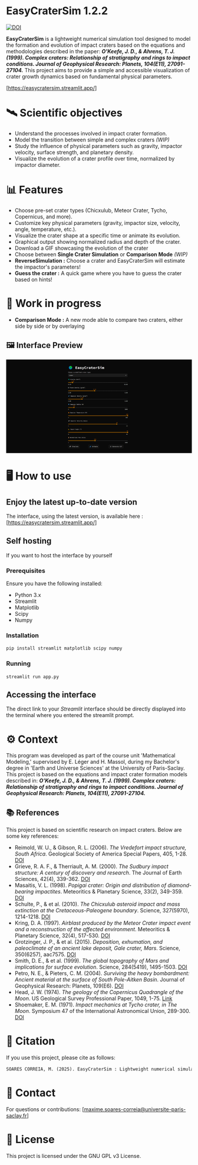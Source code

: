 # EasyCraterSim 1.2.2
[![DOI](https://zenodo.org/badge/DOI/10.5281/zenodo.14911870.svg)](https://doi.org/10.5281/zenodo.14911870)

**EasyCraterSim** is a lightweight numerical simulation tool designed to model the formation and evolution of impact craters based on the equations and methodologies described in the paper:
***O'Keefe, J. D., & Ahrens, T. J. (1999). Complex craters: Relationship of stratigraphy and rings to impact conditions. Journal of Geophysical Research: Planets, 104(E11), 27091-27104.***
This project aims to provide a simple and accessible visualization of crater growth dynamics based on fundamental physical parameters.

[https://easycratersim.streamlit.app/]

# 🛰️ Scientific objectives
- Understand the processes involved in impact crater formation.
- Model the transition between simple and complex craters *(WIP)*
- Study the influence of physical parameters such as gravity, impactor velocity, surface strength, and planetary density.
- Visualize the evolution of a crater profile over time, normalized by impactor diameter.

# 📊 Features
- Choose pre-set crater types (Chicxulub, Meteor Crater, Tycho, Copernicus, and more).
- Customize key physical parameters (gravity, impactor size, velocity, angle, temperature, etc.).
- Visualize the crater shape at a specific time or animate its evolution.
- Graphical output showing normalized radius and depth of the crater.
- Download a GIF showcasing the evolution of the crater
- Choose between **Single Crater Simulation** or **Comparison Mode** *(WIP)*
- **ReverseSimulation :** Choose a crater and EasyCraterSim will estimate the impactor's parameters!
- **Guess the crater :** A quick game where you have to guess the crater based on hints!

# 🧠 Work in progress
- **Comparison Mode :** A new mode able to compare two craters, either side by side or by overlaying

## 🖼️ Interface Preview
![EasyCraterSim Interface](images/easycratersim.png)

# 🖥️ How to use

## Enjoy the latest up-to-date version
The interface, using the latest version, is available here : [https://easycratersim.streamlit.app/]

## Self hosting
If you want to host the interface by yourself

### Prerequisites
Ensure you have the following installed: 
- Python 3.x
- Streamlit
- Matplotlib
- Scipy
- Numpy

### Installation
```py
pip install streamlit matplotlib scipy numpy
```

### Running
```
streamlit run app.py
```

## Accessing the interface
The direct link to your *Streamlit* interface should be directly displayed into the terminal where you entered the streamlit prompt.


# ⚙️ Context
This program was developed as part of the course unit 'Mathematical Modeling,' supervised by E. Léger and H. Massol, during my Bachelor's degree in 'Earth and Universe Sciences' at the University of Paris-Saclay.
This project is based on the equations and impact crater formation models described in:
***O'Keefe, J. D., & Ahrens, T. J. (1999). Complex craters: Relationship of stratigraphy and rings to impact conditions. Journal of Geophysical Research: Planets, 104(E11), 27091-27104.***

## 📚 References
This project is based on scientific research on impact craters. Below are some key references:

- Reimold, W. U., & Gibson, R. L. (2006). *The Vredefort impact structure, South Africa*. Geological Society of America Special Papers, 405, 1-28. [DOI](https://doi.org/10.1130/2006.2405(01))
- Grieve, R. A. F., & Therriault, A. M. (2000). *The Sudbury impact structure: A century of discovery and research*. The Journal of Earth Sciences, 42(4), 339-362. [DOI](https://doi.org/10.1139/e99-080)
- Masaitis, V. L. (1998). *Popigai crater: Origin and distribution of diamond-bearing impactites*. Meteoritics & Planetary Science, 33(2), 349-359. [DOI](https://doi.org/10.1111/j.1945-5100.1998.tb01638.x)
- Schulte, P., & et al. (2010). *The Chicxulub asteroid impact and mass extinction at the Cretaceous-Paleogene boundary*. Science, 327(5970), 1214-1218. [DOI](https://doi.org/10.1126/science.1177265)
- Kring, D. A. (1997). *Airblast produced by the Meteor Crater impact event and a reconstruction of the affected environment*. Meteoritics & Planetary Science, 32(4), 517-530. [DOI](https://doi.org/10.1111/j.1945-5100.1997.tb01298.x)
- Grotzinger, J. P., & et al. (2015). *Deposition, exhumation, and paleoclimate of an ancient lake deposit, Gale crater, Mars*. Science, 350(6257), aac7575. [DOI](https://doi.org/10.1126/science.aac7575)
- Smith, D. E., & et al. (1999). *The global topography of Mars and implications for surface evolution*. Science, 284(5419), 1495-1503. [DOI](https://doi.org/10.1126/science.284.5419.1495)
- Petro, N. E., & Pieters, C. M. (2004). *Surviving the heavy bombardment: Ancient material at the surface of South Pole-Aitken Basin*. Journal of Geophysical Research: Planets, 109(E6). [DOI](https://doi.org/10.1029/2003JE002182)
- Head, J. W. (1974). *The geology of the Copernicus Quadrangle of the Moon*. US Geological Survey Professional Paper, 1049, 1-75. [Link](https://pubs.er.usgs.gov/publication/pp1049)
- Shoemaker, E. M. (1971). *Impact mechanics at Tycho crater, in The Moon*. Symposium 47 of the International Astronomical Union, 289-300. [DOI](https://doi.org/10.1007/978-3-642-65379-4_15)

# 📄 Citation
If you use this project, please cite as follows:
```latex
SOARES CORREIA, M. (2025). EasyCraterSim : Lightweight numerical simulation tool to model the formation and evolution of impact craters (v1.2.1). Université Paris-Saclay. https://doi.org/10.5281/zenodo.14911870
```

# 📧 Contact 
For questions or contributions: [maxime.soares-correia@universite-paris-saclay.fr]

# 📝 License
This project is licensed under the GNU GPL v3 License.
